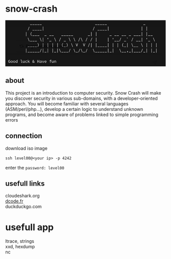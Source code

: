 # snow-crash
![snow-crash](./files/snow-crash.png)
## about
This project is an introduction to computer security. Snow Crash will make you discover security in various sub-domains, with a developer-oriented approach. You will become familiar with several languages (ASM/perl/php…), develop a certain logic to understand unknown programs, and become aware of problems linked to simple programming errors
## connection

download iso image
```
ssh level00@<your ip> -p 4242
```
enter the `password: level00`
## usefull links
cloudeshark.org  
[dcode.fr](https://www.dcode.fr/caesar-cipher)  
duckduckgo.com  
# usefull app
ltrace, strings  
xxd, hexdump  
nc
